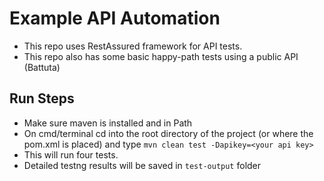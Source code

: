 # Example API Automation
- This repo uses RestAssured framework for API tests.
- This repo also has some basic happy-path tests using a public API (Battuta)

## Run Steps
- Make sure maven is installed and in Path
- On cmd/terminal cd into the root directory of the project (or where the pom.xml is placed) and type `mvn clean test -Dapikey=<your api key>`
- This will run four tests.
- Detailed testng results will be saved in `test-output` folder
